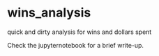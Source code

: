 # wins_analysis
quick and dirty analysis for wins and dollars spent

Check the jupyternotebook for a brief write-up.

